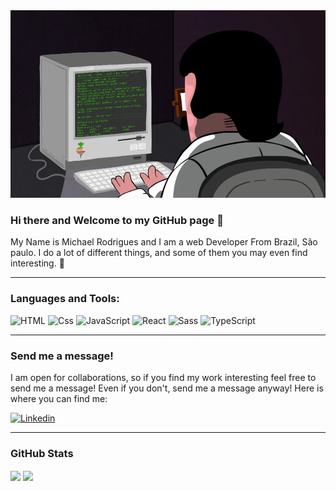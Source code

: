 
<img src="/banner LinkedIn.gif" alt="banner" width="800" height="300"/>



### Hi there and Welcome to my GitHub page 👋

My Name is Michael Rodrigues and I am a web Developer From Brazil, São paulo.  I do a lot of different things, and some of them you may even find interesting. 🤞

---

###  Languages and Tools:

<p>
  <img alt="HTML" src="https://img.shields.io/badge/HTML-E34F26?logo=html5&logoColor=white&style=for-the-badge" />
  <img alt="Css" src="https://img.shields.io/badge/CSS-1572B6?logo=css3&logoColor=white&style=for-the-badge" />
  <img alt="JavaScript" src="https://img.shields.io/badge/JavaScript-F7DF1E?logo=javascript&logoColor=white&style=for-the-badge" />
  <img alt="React" src="https://img.shields.io/badge/React-61DAFB?logo=react&logoColor=white&style=for-the-badge" />
  <img alt="Sass" src="https://img.shields.io/badge/Sass-CC6699?logo=sass&logoColor=white&style=for-the-badge" />
  <img alt="TypeScript" src="https://img.shields.io/badge/TypeScript-1E91CB?logo=typescript&logoColor=white&style=for-the-badge" />
</p>

---

### Send me a message!

I am open for collaborations, so if you find my work interesting feel free to send me a message! Even if you don't, send me a message anyway! Here is where you can find me:

<p>
<a href="https://www.linkedin.com/in/michael-rodrigues12/">
  <img
    alt="Linkedin"
    src="https://img.shields.io/badge/linkedin-0077B5?logo=linkedin&logoColor=white&style=for-the-badge"
  />
</a>
</p>

---

### GitHub Stats

<p>
<img align="center" src="https://github-readme-stats.vercel.app/api?username=YesMarsh&show_1cons=true&theme=radical" />
<img
  align="center" src="https://github-readme-stats.vercel.app/api/top-langs/?username=YesMarsh&hide=hml&layout=compact&title_color=AD058F&bg_color=0C2233&text_color=D6D6D6" 
/>
</p>
 
     

